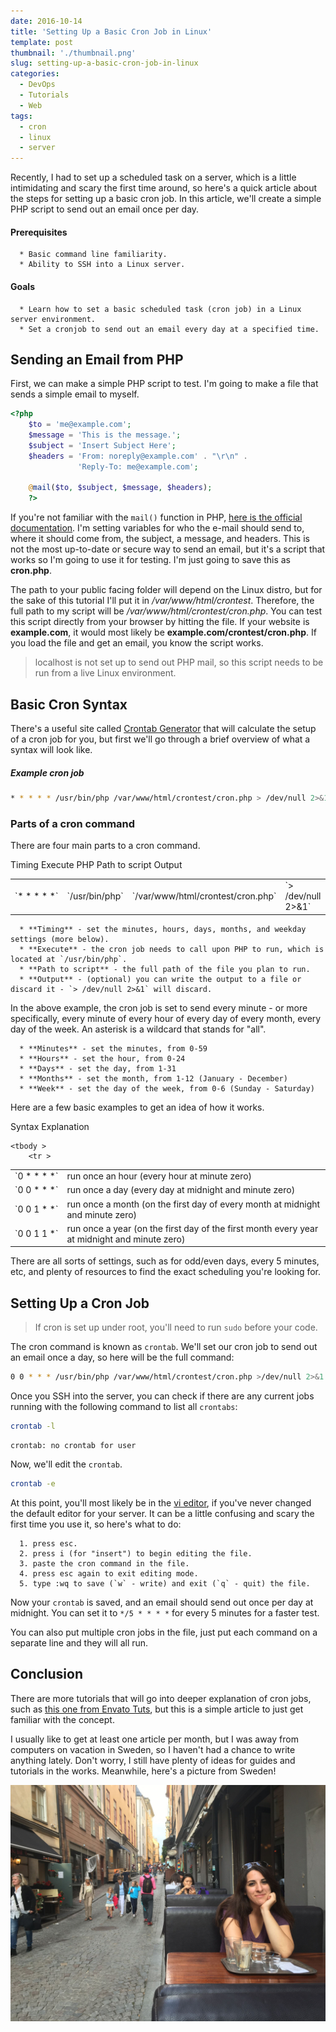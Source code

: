 ```yaml
---
date: 2016-10-14
title: 'Setting Up a Basic Cron Job in Linux'
template: post
thumbnail: './thumbnail.png'
slug: setting-up-a-basic-cron-job-in-linux
categories:
  - DevOps
  - Tutorials
  - Web
tags:
  - cron
  - linux
  - server
---
```


Recently, I had to set up a scheduled task on a server, which is a little intimidating and scary the first time around, so here's a quick article about the steps for setting up a basic cron job. In this article, we'll create a simple PHP script to send out an email once per day.

#### Prerequisites

      * Basic command line familiarity.
      * Ability to SSH into a Linux server.

#### Goals

      * Learn how to set a basic scheduled task (cron job) in a Linux server environment.
      * Set a cronjob to send out an email every day at a specified time.

## Sending an Email from PHP

First, we can make a simple PHP script to test. I'm going to make a file that sends a simple email to myself.

```php
<?php
    $to = 'me@example.com';
    $message = 'This is the message.';
    $subject = 'Insert Subject Here';
    $headers = 'From: noreply@example.com' . "\r\n" .
               'Reply-To: me@example.com';

    @mail($to, $subject, $message, $headers);
    ?>
```

If you're not familiar with the `mail()` function in PHP, [here is the official documentation](http://php.net/manual/en/function.mail.php). I'm setting variables for who the e-mail should send to, where it should come from, the subject, a message, and headers. This is not the most up-to-date or secure way to send an email, but it's a script that works so I'm going to use it for testing. I'm just going to save this as **cron.php**.

The path to your public facing folder will depend on the Linux distro, but for the sake of this tutorial I'll put it in _/var/www/html/crontest_. Therefore, the full path to my script will be _/var/www/html/crontest/cron.php_. You can test this script directly from your browser by hitting the file. If your website is **example.com**, it would most likely be **example.com/crontest/cron.php**. If you load the file and get an email, you know the script works.

> localhost is not set up to send out PHP mail, so this script needs to be run from a live Linux environment.

## Basic Cron Syntax

There's a useful site called [Crontab Generator](http://crontab-generator.org/) that will calculate the setup of a cron job for you, but first we'll go through a brief overview of what a syntax will look like.

##### Example cron job

```bash
* * * * * /usr/bin/php /var/www/html/crontest/cron.php > /dev/null 2>&1
```

### Parts of a cron command

There are four main parts to a cron command.

<table >
<tbody >
	<tr >
		Timing
		Execute PHP
		Path to script
		Output
	</tr>
	<tr >
		
<td style="white-space:nowrap" >`* * * * *`
</td>
		
<td >`/usr/bin/php`
</td>
		
<td >`/var/www/html/crontest/cron.php`
</td>
		
<td >`> /dev/null 2>&1`
</td>
	</tr>
	</tbody>
</table>

      * **Timing** - set the minutes, hours, days, months, and weekday settings (more below).
      * **Execute** - the cron job needs to call upon PHP to run, which is located at `/usr/bin/php`.
      * **Path to script** - the full path of the file you plan to run.
      * **Output** - (optional) you can write the output to a file or discard it - `> /dev/null 2>&1` will discard.

In the above example, the cron job is set to send every minute - or more specifically, every minute of every hour of every day of every month, every day of the week. An asterisk is a wildcard that stands for "all".

      * **Minutes** - set the minutes, from 0-59
      * **Hours** - set the hour, from 0-24
      * **Days** - set the day, from 1-31
      * **Months** - set the month, from 1-12 (January - December)
      * **Week** - set the day of the week, from 0-6 (Sunday - Saturday)

Here are a few basic examples to get an idea of how it works.

<table >

<tr >
Syntax
Explanation
</tr>

    <tbody >
    	<tr >


<td style="white-space:nowrap" >`0 * * * *`
</td>
			
<td >run once an hour (every hour at minute zero)
</td>
		</tr>
		<tr >
			
<td >`0 0 * * *`
</td>
			
<td >run once a day (every day at midnight and minute zero)
</td>
		</tr>
		<tr >
			
<td >`0 0 1 * *`
</td>
			
<td >run once a month (on the first day of every month at midnight and minute zero)
</td>
		</tr>
		<tr >
			
<td >`0 0 1 1 *`
</td>
			
<td >run once a year (on the first day of the first month every year at midnight and minute zero)
</td>
		</tr>
	</tbody>
</table>

There are all sorts of settings, such as for odd/even days, every 5 minutes, etc, and plenty of resources to find the exact scheduling you're looking for.

## Setting Up a Cron Job

> If cron is set up under root, you'll need to run `sudo` before your code.

The cron command is known as `crontab`. We'll set our cron job to send out an email once a day, so here will be the full command:

```bash
0 0 * * * /usr/bin/php /var/www/html/crontest/cron.php >/dev/null 2>&1
```

Once you SSH into the server, you can check if there are any current jobs running with the following command to list all `crontabs`:

```bash
crontab -l
```

```terminal
crontab: no crontab for user
```

Now, we'll edit the `crontab`.

```bash
crontab -e
```

At this point, you'll most likely be in the [vi editor](https://www.ccsf.edu/Pub/Fac/vi.html), if you've never changed the default editor for your server. It can be a little confusing and scary the first time you use it, so here's what to do:

      1. press esc.
      2. press i (for "insert") to begin editing the file.
      3. paste the cron command in the file.
      4. press esc again to exit editing mode.
      5. type :wq to save (`w` - write) and exit (`q` - quit) the file.

Now your `crontab` is saved, and an email should send out once per day at midnight. You can set it to `*/5 * * * *` for every 5 minutes for a faster test.

You can also put multiple cron jobs in the file, just put each command on a separate line and they will all run.

## Conclusion

There are more tutorials that will go into deeper explanation of cron jobs, such as [this one from Envato Tuts](https://code.tutsplus.com/tutorials/scheduling-tasks-with-cron-jobs--net-8800), but this is a simple article to just get familiar with the concept.

I usually like to get at least one article per month, but I was away from computers on vacation in Sweden, so I haven't had a chance to write anything lately. Don't worry, I still have plenty of ideas for guides and tutorials in the works. Meanwhile, here's a picture from Sweden!

![sweden](../../images/sweden.jpg)
